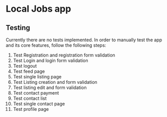 # Local Jobs app

## Testing

Currently there are no tests implemented. In order to manually test the app and 
its core features, follow the following steps:

 1. Test Registration and registration form validation
 2. Test Login and login form validation
 3. Test logout
 4. Test feed page
 5. Test single listing page
 6. Test Listing creation and form validation
 7. Test listing edit and form validation
 8. Test contact payment
 9. Test contact list
 10. Test single contact page
 11. Test profile page